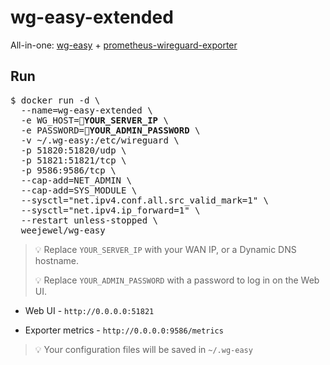 # wg-easy-extended

All-in-one: [wg-easy](https://github.com/wg-easy/wg-easy) + [prometheus-wireguard-exporter](https://github.com/MindFlavor/prometheus_wireguard_exporter)

## Run

<pre>
$ docker run -d \
  --name=wg-easy-extended \
  -e WG_HOST=<b>🚨YOUR_SERVER_IP</b> \
  -e PASSWORD=<b>🚨YOUR_ADMIN_PASSWORD</b> \
  -v ~/.wg-easy:/etc/wireguard \
  -p 51820:51820/udp \
  -p 51821:51821/tcp \
  -p 9586:9586/tcp \
  --cap-add=NET_ADMIN \
  --cap-add=SYS_MODULE \
  --sysctl="net.ipv4.conf.all.src_valid_mark=1" \
  --sysctl="net.ipv4.ip_forward=1" \
  --restart unless-stopped \
  weejewel/wg-easy
</pre>

> 💡 Replace `YOUR_SERVER_IP` with your WAN IP, or a Dynamic DNS hostname.
> 
> 💡 Replace `YOUR_ADMIN_PASSWORD` with a password to log in on the Web UI.

* Web UI - `http://0.0.0.0:51821`

* Exporter metrics - `http://0.0.0.0:9586/metrics`

> 💡 Your configuration files will be saved in `~/.wg-easy`
